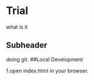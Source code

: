 # Trial

what is it 

## Subheader

doing git.
##Local Development
 
1.open index.html in your browser.
